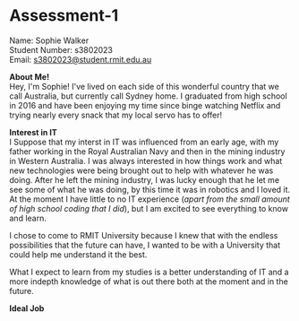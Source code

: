 # Assessment-1

Name: Sophie Walker  
Student Number: s3802023  
Email: s3802023@student.rmit.edu.au

**About Me!**  
Hey, I'm Sophie! I've lived on each side of this wonderful country that we call Australia, but currently call Sydney home. I graduated from high school in 2016 and have been enjoying my time since binge watching Netflix and trying nearly every snack that my local servo has to offer! 

**Interest in IT**  
I Suppose that my interst in IT was influenced from an early age, with my father working in the Royal Australian Navy and then in the mining industry in Western Australia. I was always interested in how things work and what new technologies were being brought out to help with whatever he was doing. After he left the mining industry, I was lucky enough that he let me see some of what he was doing, by this time it was in robotics and I loved it.  
At the moment I have little to no IT experience (*apart from the small amount of high school coding that I did*), but I am excited to see everything to know and learn.

I chose to come to RMIT University because I knew that with the endless possibilities that the future can have, I wanted to be with a University that could help me understand it the best.

What I expect to learn from my studies is a better understanding of IT and a more indepth knowledge of what is out there both at the moment and in the future.

**Ideal Job**
